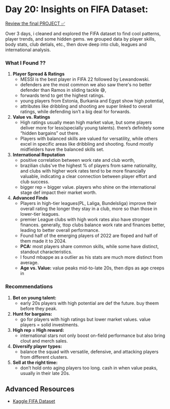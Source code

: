 # Day 20: Insights on FIFA Dataset:

[Review the final PROJECT ✅](./EDA_with_FIFA_final.ipynb)


Over 3 days, i cleaned and explored the FIFA dataset to find cool patterns, player trends, and some hidden gems. we grouped data by player skills, body stats, club detials, etc., then dove deep into club, leagues and international analysis.

### What I Found ??

1. **Player Spread & Ratings**
    - MESSI is the best player in FIFA 22 followed by Lewandowski. 
    - defenders are the most common we also saw there's no better defender than Ramos in sliding tackle 😅,
    - forwards tend to get the highest ratings. 
    - young players from Estonia, Burkania and Egypt show high potential,
    -  attributes like dribbling and shooting are super linked to overall ratings, while defending isn’t a big deal for forwards.
2. **Value vs. Ratings**
    - High ratings usually mean high market value, but some players deliver more for less(specially young talents). there’s definitely some “hidden bargains” out there.
    - Players with balanced skills are valued for versatility, while others excel in specific areas like dribbling and shooting. found mostly midfielders have the balanced skills set.
3. **International Reputation**
    - positive correlation between work rate and club worth,
    -  brazilian clubs've the highest % of players from same nationality, and clubs with higher work rates tend to be more financially valuable, indicating a clear connection between player effort and club success.
    - bigger rep = bigger value. players who shine on the international stage def impact their market worth.
4. **Advanced Finds**
    - Players in high-tier leagues(PL, Laliga, Bundelsliga) improve their overall rating the longer they stay in a club, more so than those in lower-tier leagues.
    - premier League clubs with high work rates also have stronger finances. generally, ttop clubs balance work rate and finances better, leading to better overall performance.
    - Found half of the emerging players of 2022 are floped and half of them made it to 2024.
    - **PCA:** most players share common skills, while some have distinct, standout characteristics.
    - I found mbappe as a outlier as his stats are much more distinct from average.
    - **Age vs. Value:** value peaks mid-to-late 20s, then dips as age creeps in

### Recommendations

1. **Bet on young talent:**
    - early 20s players with high potential are def the future. buy theem before they peak.
2. **Hunt for bargains:**
    - go for players with high ratings but lower market values. value players = solid investments.
3. **High rep = High reward:**
    - international stars not only boost on-field performance but also bring clout and merch sales.
4. **Diversify player types:**
    - balance the squad with versatile, defensive, and attacking players from different clusters.
5. **Sell at the right time:**
    - don’t hold onto aging players too long. cash in when value peaks, usually in their late 20s.


## Advanced Resources
- [Kaggle FIFA Dataset](https://www.kaggle.com/datasets/stefanoleone992/fifa-22-complete-player-dataset)



